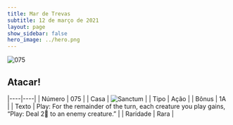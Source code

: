 ```yaml
---
title: Mar de Trevas
subtitle: 12 de março de 2021
layout: page
show_sidebar: false
hero_image: ../hero.png
---
```


![075](https://cdn.keyforgegame.com/media/card_front/pt/496_075_X3RQF994MG6R_pt.png)

## Atacar!

|----|----|
| Número | 075 |
| Casa | ![Sanctum](https://archonarcana.com/images/thumb/c/c7/Sanctum.png/22px-Sanctum.png "Santuário") |
| Tipo | Ação |
| Bônus | 1A |
| Texto | Play: For the remainder of the turn, each creature you play gains, “Play: Deal 2 to an enemy creature.” |
| Raridade | Rara |
